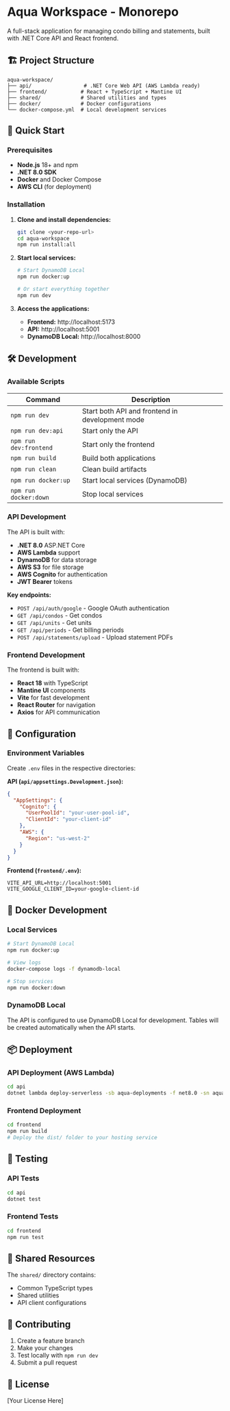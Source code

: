 # Aqua Workspace - Monorepo

A full-stack application for managing condo billing and statements, built with .NET Core API and React frontend.

## 🏗️ Project Structure

```
aqua-workspace/
├── api/                 # .NET Core Web API (AWS Lambda ready)
├── frontend/           # React + TypeScript + Mantine UI
├── shared/             # Shared utilities and types
├── docker/             # Docker configurations
└── docker-compose.yml  # Local development services
```

## 🚀 Quick Start

### Prerequisites

- **Node.js** 18+ and npm
- **.NET 8.0 SDK**
- **Docker** and Docker Compose
- **AWS CLI** (for deployment)

### Installation

1. **Clone and install dependencies:**
   ```bash
   git clone <your-repo-url>
   cd aqua-workspace
   npm run install:all
   ```

2. **Start local services:**
   ```bash
   # Start DynamoDB Local
   npm run docker:up
   
   # Or start everything together
   npm run dev
   ```

3. **Access the applications:**
   - **Frontend:** http://localhost:5173
   - **API:** http://localhost:5001
   - **DynamoDB Local:** http://localhost:8000

## 🛠️ Development

### Available Scripts

| Command | Description |
|---------|-------------|
| `npm run dev` | Start both API and frontend in development mode |
| `npm run dev:api` | Start only the API |
| `npm run dev:frontend` | Start only the frontend |
| `npm run build` | Build both applications |
| `npm run clean` | Clean build artifacts |
| `npm run docker:up` | Start local services (DynamoDB) |
| `npm run docker:down` | Stop local services |

### API Development

The API is built with:
- **.NET 8.0** ASP.NET Core
- **AWS Lambda** support
- **DynamoDB** for data storage
- **AWS S3** for file storage
- **AWS Cognito** for authentication
- **JWT Bearer** tokens

**Key endpoints:**
- `POST /api/auth/google` - Google OAuth authentication
- `GET /api/condos` - Get condos
- `GET /api/units` - Get units
- `GET /api/periods` - Get billing periods
- `POST /api/statements/upload` - Upload statement PDFs

### Frontend Development

The frontend is built with:
- **React 18** with TypeScript
- **Mantine UI** components
- **Vite** for fast development
- **React Router** for navigation
- **Axios** for API communication

## 🔧 Configuration

### Environment Variables

Create `.env` files in the respective directories:

**API (`api/appsettings.Development.json`):**
```json
{
  "AppSettings": {
    "Cognito": {
      "UserPoolId": "your-user-pool-id",
      "ClientId": "your-client-id"
    },
    "AWS": {
      "Region": "us-west-2"
    }
  }
}
```

**Frontend (`frontend/.env`):**
```env
VITE_API_URL=http://localhost:5001
VITE_GOOGLE_CLIENT_ID=your-google-client-id
```

## 🐳 Docker Development

### Local Services

```bash
# Start DynamoDB Local
npm run docker:up

# View logs
docker-compose logs -f dynamodb-local

# Stop services
npm run docker:down
```

### DynamoDB Local

The API is configured to use DynamoDB Local for development. Tables will be created automatically when the API starts.

## 📦 Deployment

### API Deployment (AWS Lambda)

```bash
cd api
dotnet lambda deploy-serverless -sb aqua-deployments -f net8.0 -sn aqua-api --region us-west-2
```

### Frontend Deployment

```bash
cd frontend
npm run build
# Deploy the dist/ folder to your hosting service
```

## 🧪 Testing

### API Tests
```bash
cd api
dotnet test
```

### Frontend Tests
```bash
cd frontend
npm run test
```

## 📁 Shared Resources

The `shared/` directory contains:
- Common TypeScript types
- Shared utilities
- API client configurations

## 🤝 Contributing

1. Create a feature branch
2. Make your changes
3. Test locally with `npm run dev`
4. Submit a pull request

## 📄 License

[Your License Here]
